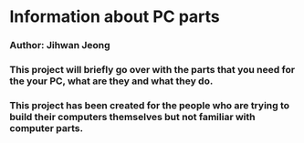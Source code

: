 # Information about PC parts

### Author: Jihwan Jeong

### This project will briefly go over with the parts that you need for the your PC, what are they and what they do. 
### This project has been created for the people who are trying to build their computers themselves but not familiar with computer parts.


